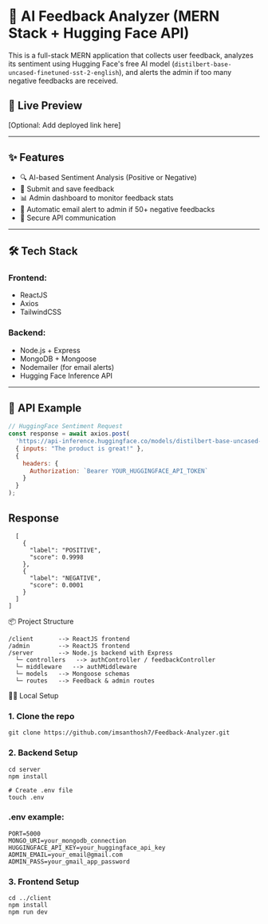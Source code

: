 # 🧠 AI Feedback Analyzer (MERN Stack + Hugging Face API)

This is a full-stack MERN application that collects user feedback, analyzes its sentiment using Hugging Face's free AI model (`distilbert-base-uncased-finetuned-sst-2-english`), and alerts the admin if too many negative feedbacks are received.

## 🚀 Live Preview
[Optional: Add deployed link here]

---

## ✨ Features

- 🔍 AI-based Sentiment Analysis (Positive or Negative)
- 📩 Submit and save feedback
- 📊 Admin dashboard to monitor feedback stats
- 🚨 Automatic email alert to admin if 50+ negative feedbacks
- 🔐 Secure API communication

---

## 🛠️ Tech Stack

### Frontend:
- ReactJS
- Axios
- TailwindCSS

### Backend:
- Node.js + Express
- MongoDB + Mongoose
- Nodemailer (for email alerts)
- Hugging Face Inference API

---

## 🧪 API Example

```js
// HuggingFace Sentiment Request
const response = await axios.post(
  'https://api-inference.huggingface.co/models/distilbert-base-uncased-finetuned-sst-2-english',
  { inputs: "The product is great!" },
  {
    headers: {
      Authorization: `Bearer YOUR_HUGGINGFACE_API_TOKEN`
    }
  }
);
```

## Response
```[
  [
    {
      "label": "POSITIVE",
      "score": 0.9998
    },
    {
      "label": "NEGATIVE",
      "score": 0.0001
    }
  ]
]
```
📦 Project Structure
```
/client       --> ReactJS frontend
/admin        --> ReactJS frontend
/server       --> Node.js backend with Express
  └─ controllers   --> authController / feedbackController
  └─ middleware   --> authMiddleware
  └─ models   --> Mongoose schemas
  └─ routes   --> Feedback & admin routes
```
🧑‍💻 Local Setup
### 1. Clone the repo
```
git clone https://github.com/imsanthosh7/Feedback-Analyzer.git
```
### 2. Backend Setup
```
cd server
npm install

# Create .env file
touch .env
```
### .env example:
```
PORT=5000
MONGO_URI=your_mongodb_connection
HUGGINGFACE_API_KEY=your_huggingface_api_key
ADMIN_EMAIL=your_email@gmail.com
ADMIN_PASS=your_gmail_app_password
```
### 3. Frontend Setup

```
cd ../client
npm install
npm run dev
```
